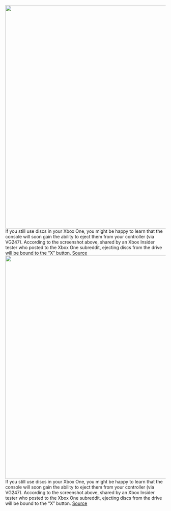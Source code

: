 <img src='https://cdn.vox-cdn.com/thumbor/6_5pYdqkZhF7QA_niRAiwshaaeA=/0x0:3631x2048/1200x800/filters:focal(1526x734:2106x1314)/cdn.vox-cdn.com/uploads/chorus_image/image/66363643/iuU6H1QM_H8XxBLu_WqPUVMbWzcTKtPEZHsmoy_hg1w.0.jpg' width='700px' /><br/>
If you still use discs in your Xbox One, you might be happy to learn that the console will soon gain the ability to eject them from your controller (via VG247). According to the screenshot above, shared by an Xbox Insider tester who posted to the Xbox One subreddit, ejecting discs from the drive will be bound to the “X” button.
<a href='https://www.theverge.com/2020/2/24/21150704/xbox-one-eject-disc-x-s-feature-controller'> Source <a/><img src='https://cdn.vox-cdn.com/thumbor/6_5pYdqkZhF7QA_niRAiwshaaeA=/0x0:3631x2048/1200x800/filters:focal(1526x734:2106x1314)/cdn.vox-cdn.com/uploads/chorus_image/image/66363643/iuU6H1QM_H8XxBLu_WqPUVMbWzcTKtPEZHsmoy_hg1w.0.jpg' width='700px' /><br/>
If you still use discs in your Xbox One, you might be happy to learn that the console will soon gain the ability to eject them from your controller (via VG247). According to the screenshot above, shared by an Xbox Insider tester who posted to the Xbox One subreddit, ejecting discs from the drive will be bound to the “X” button.
<a href='https://www.theverge.com/2020/2/24/21150704/xbox-one-eject-disc-x-s-feature-controller'> Source <a/>